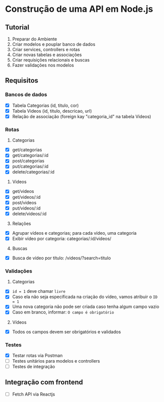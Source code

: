 # Construção de uma API em Node.js

## Tutorial

1. Preparar do Ambiente
2. Criar modelos e pouplar banco de dados
3. Criar services, controllers e rotas
4. Criar novas tabelas e associações
5. Criar requisições relacionais e buscas
6. Fazer validações nos modelos

## Requisitos

### Bancos de dados

- [x] Tabela Categorias (id, titulo, cor)
- [x] Tabela Videos (id, titulo, descricao, url)
- [x] Relação de associação (foreign kay "categoria_id" na tabela Videos)

### Rotas

1. Categorias
- [x] get/categorias
- [x] get/categorias/:id
- [x] post/categorias
- [x] put/categorias/:id
- [x] delete/categorias/:id

1. Videos
- [x] get/videos
- [x] get/videos/:id
- [x] post/videos
- [x] put/videos/:id
- [x] delete/videos/:id

3. Relações
- [x] Agrupar vídeos e categorias; para cada vídeo, uma categoria
- [x] Exibir vídeo por categoria: categorias/:id/videos/    

4. Buscas
- [x] Busca de vídeo por título: /videos/?search=titulo

### Validações

1. Categorias
- [x] `id = 1` deve chamar `livre`
- [x] Caso ela não seja especificada na criação do vídeo, vamos atribuir o `ID = 1`
- [x] Uma nova categoria não pode ser criada caso tenha algum campo vazio
- [x] Caso em branco, informar: `O campo é obrigatório`

2. Vídeos
- [x] Todos os campos devem ser obrigatórios e validados

### Testes

- [x] Testar rotas via Postman
- [ ] Testes unitários para modelos e controllers
- [ ] Testes de integração

## Integração com frontend

- [ ] Fetch API via Reactjs